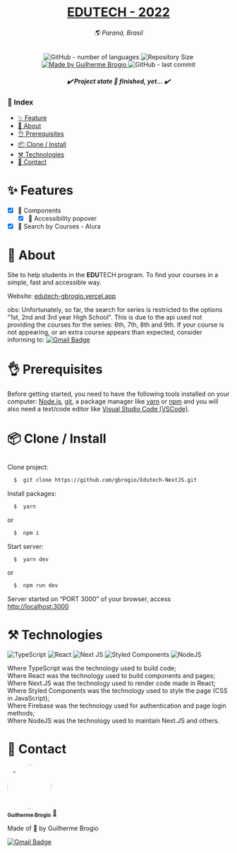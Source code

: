 <!-- === === === === TEMPLATE MADE BY GBROGIO === === === === === -->

<h1 align="center">
  <a href="https://edutech-gbrogio.vercel.app">EDUTECH - 2022</a>
</h1>
<h6 align="center" lang="pt-br">
  🌎 Paraná, Brasil
</h6>
<p align="center">
  <img alt="GitHub - number of languages" src="https://img.shields.io/github/languages/count/gbrogio/Edutech-NextJS?color=34A853&label=languages&style=for-the-badge">

  <img alt="Repository Size" src="https://img.shields.io/github/repo-size/gbrogio/Edutech-NextJS?color=34A853&label=repository%20size&style=for-the-badge">

  <a href="https://github.com/gbrogio">
    <img alt="Made by Guilherme Brogio" src="https://img.shields.io/badge/made%20by-GBrogio-4285F4?style=for-the-badge">
  </a>
  <img alt="GitHub - last commit" src="https://img.shields.io/github/last-commit/gbrogio/Edutech-NextJS?color=4285F4&label=last%20commit&style=for-the-badge">
</p>
<h5 align="center">✔️  Project state 🚀 finished, yet...  ✔️</h3>

### 📄 Index
- [✨ Feature](#feature)
- [📜 About](#about)
- [👌 Prerequisites](#prerequisites)
- [📦 Clone / Install](#clone-install)
- [⚒️ Technologies](#technologies)
- [👤 Contact](#author)

<h1 id="feature">✨ Features</h1>

- [X] 📖 Components
  - [X] 📖 Accessibility popover
- [X] 📖 Search by Courses - Alura

# <h1 id="about">📜 About</h1>
<p>Site to help students in the <b>EDU</b>TECH program. To find your courses in a simple, fast and accessible way.</p>

Website: [edutech-gbrogio.vercel.app](https://www.edutech-gbrogio.vercel.app)

obs: Unfortunately, so far, the search for series is restricted to the options
"1st, 2nd and 3rd year High School". This is due to the api used not providing the courses for the series: 6th, 7th, 8th and 9th.
If your course is not appearing, or an extra course appears than expected, consider informing to:
[![Gmail Badge](https://img.shields.io/badge/-guilhermebrogio.ps@gmail.com-c14438?style=flat-square&logo=Gmail&logoColor=white&link=mailto:guilhermebrogio.ps@gmail.com)](mailto:guilhermebrogio.ps@gmail.com)

# <h1 id="prerequisites">👌 Prerequisites</h1>
<p>Before getting started, you need to have the following tools installed on your computer:
<a href="https://nodejs.org/">Node.js</a>, <a href="https://git-scm.com/">git</a>, a package manager like <a href="https://yarnpkg.com/">yarn</a> or <a href="https://nodejs.org/">npm</a> and you will also need a text/code editor like <a href="https://code.visualstudio.com/">Visual Studio Code (VSCode)</a>.</p>

# <p id="clone-install">📦 Clone / Install</p>
Clone project:
  ```bash
    $  git clone https://github.com/gbrogio/Edutech-NextJS.git
  ```
Install packages:
  ```bash
    $  yarn
  ```
  or
  ```bash
    $  npm i
  ```
Start server:
  ```bash
    $  yarn dev
  ```
  or
  ```bash
    $  npm run dev
  ```

  Server started on “PORT 3000” of your browser, access [http://localhost:3000](http://localhost:3000)

# <h1 id="technologies">⚒️ Technologies</h1>
![TypeScript](https://img.shields.io/badge/typescript-%23007ACC.svg?style=for-the-badge&logo=typescript&logoColor=white)
![React](https://img.shields.io/badge/react-%2320232a.svg?style=for-the-badge&logo=react&logoColor=%2361DAFB)
![Next JS](https://img.shields.io/badge/Next-black?style=for-the-badge&logo=next.js&logoColor=white)
![Styled Components](https://img.shields.io/badge/styled--components-DB7093?style=for-the-badge&logo=styled-components&logoColor=white)
![NodeJS](https://img.shields.io/badge/node.js-6DA55F?style=for-the-badge&logo=node.js&logoColor=white)

Where TypeScript was the technology used to build code; <br>
Where React was the technology used to build components and pages;<br>
Where Next.JS was the technology used to render code made in React;<br>
Where Styled Components was the technology used to style the page (CSS in JavaScript);<br>
Where Firebase was the technology used for authentication and page login methods;<br>
Where NodeJS was the technology used to maintain Next.JS and others.<br>

<h1 id="author">👤 Contact</h1>

<a href="https://github.com/gbrogio">
 <img style="border-radius: 50%" src="https://avatars.githubusercontent.com/u/79169549?s=400&u=b290516661edf038794521fe542f92d74eccb2b8&v=4" width="100" alt=""/>
 <br />
 <sub><b>Guilherme Brogio</b></sub></a> <a href="https://cursos.alura.com.br/user/gbrogio" title="GBrogio">🚀</a>

Made of 💙 by Guilherme Brogio <br>

[![Gmail Badge](https://img.shields.io/badge/-guilhermebrogio.ps@gmail.com-c14438?style=flat-square&logo=Gmail&logoColor=white&link=mailto:guilhermebrogio.ps@gmail.com)](mailto:guilhermebrogio.ps@gmail.com)
